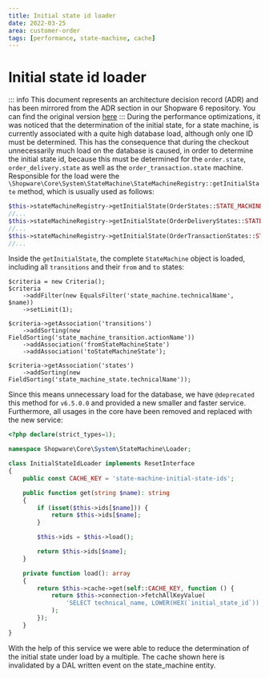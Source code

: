 ```yaml
---
title: Initial state id loader
date: 2022-03-25
area: customer-order
tags: [performance, state-machine, cache]
---
```


# Initial state id loader

::: info
This document represents an architecture decision record (ADR) and has been mirrored from the ADR section in our Shopware 6 repository.
You can find the original version [here](https://github.com/shopware/platform/blob/trunk/adr/2022-03-25-initial-state-id-loader.md)
:::
During the performance optimizations, it was noticed that the determination of the initial state, for a state machine, is currently associated with a quite high database load, although only one ID must be determined. This has the consequence that during the checkout unnecessarily much load on the database is caused, in order to determine the initial state id, because this must be determined for the `order.state`, `order_delivery.state` as well as the `order_transaction.state` machine. Responsible for the load were the `\Shopware\Core\System\StateMachine\StateMachineRegistry::getInitialState` method, which is usually used as follows:

```php
$this->stateMachineRegistry->getInitialState(OrderStates::STATE_MACHINE, $context->getContext())->getId(),
//...
$this->stateMachineRegistry->getInitialState(OrderDeliveryStates::STATE_MACHINE, $context->getContext())->getId(),
//...
$this->stateMachineRegistry->getInitialState(OrderTransactionStates::STATE_MACHINE, $context->getContext())->getId(),
//...
```

Inside the `getInitialState`, the complete `StateMachine` object is loaded, including all `transitions` and their `from` and `to` states:
```
$criteria = new Criteria();
$criteria
    ->addFilter(new EqualsFilter('state_machine.technicalName', $name))
    ->setLimit(1);

$criteria->getAssociation('transitions')
    ->addSorting(new FieldSorting('state_machine_transition.actionName'))
    ->addAssociation('fromStateMachineState')
    ->addAssociation('toStateMachineState');

$criteria->getAssociation('states')
    ->addSorting(new FieldSorting('state_machine_state.technicalName'));
```

Since this means unnecessary load for the database, we have `@deprecated` this method for `v6.5.0.0` and provided a new smaller and faster service. Furthermore, all usages in the core have been removed and replaced with the new service:

```php
<?php declare(strict_types=1);

namespace Shopware\Core\System\StateMachine\Loader;

class InitialStateIdLoader implements ResetInterface
{
    public const CACHE_KEY = 'state-machine-initial-state-ids';

    public function get(string $name): string
    {
        if (isset($this->ids[$name])) {
            return $this->ids[$name];
        }

        $this->ids = $this->load();

        return $this->ids[$name];
    }

    private function load(): array
    {
        return $this->cache->get(self::CACHE_KEY, function () {
            return $this->connection->fetchAllKeyValue(
                'SELECT technical_name, LOWER(HEX(`initial_state_id`)) as initial_state_id FROM state_machine'
            );
        });
    }
}
```

With the help of this service we were able to reduce the determination of the initial state under load by a multiple. The cache shown here is invalidated by a DAL written event on the state_machine entity. 
